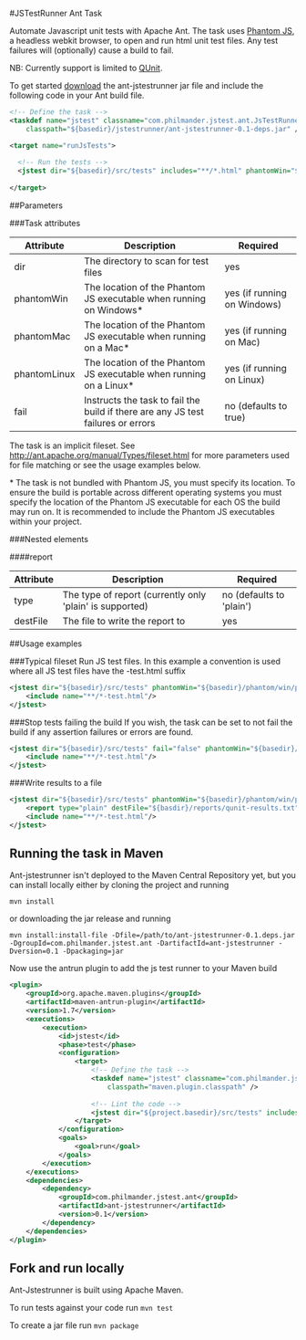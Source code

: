 #JSTestRunner Ant Task

Automate Javascript unit tests with Apache Ant. The task uses [Phantom JS](http://phantomjs.org/), a headless webkit browser, to open and run html unit test files. Any test failures will (optionally) cause a build to fail.

NB: Currently support is limited to [QUnit](http://docs.jquery.com/Qunit).

To get started [download](https://github.com/philmander/ant-jstestrunner/downloads) the ant-jstestrunner jar file and include the following code in your Ant build file.

```xml
<!-- Define the task -->
<taskdef name="jstest" classname="com.philmander.jstest.ant.JsTestRunnerTask" 
    classpath="${basedir}/jstestrunner/ant-jstestrunner-0.1-deps.jar" />

<target name="runJsTests">
  
  <!-- Run the tests -->
  <jstest dir="${basedir}/src/tests" includes="**/*.html" phantomWin="${basedir}/phantom/win/phantomjs.exe" />
    
</target>
```

##Parameters

###Task attributes

Attribute    | Description | Required
------------ | ----------- | ------------------
dir          | The directory to scan for test files | yes
phantomWin   | The location of the Phantom JS executable when running on Windows*  | yes (if running on Windows)
phantomMac   | The location of the Phantom JS executable when running on a Mac*    | yes (if running on Mac)
phantomLinux | The location of the Phantom JS executable when running on a Linux*    | yes (if running on Linux)
fail         | Instructs the task to fail the build if there are any JS test failures or errors | no (defaults to true)

The task is an implicit fileset. See http://ant.apache.org/manual/Types/fileset.html for more parameters used for file matching or see the usage examples below.

\* The task is not bundled with Phantom JS, you must specify its location. To ensure the build is portable across different operating systems you must specify the location of the Phantom JS executable for each OS the build may run on.
It is recommended to include the Phantom JS executables within your project.

###Nested elements

####report

Attribute    | Description | Required
------------ | ----------- | ------------------
type         | The type of report (currently only 'plain' is supported) | no (defaults to 'plain')
destFile     | The file to write the report to | yes

##Usage examples

###Typical fileset
Run JS test files. In this example a convention is used where all JS test files have the -test.html suffix

```xml
<jstest dir="${basedir}/src/tests" phantomWin="${basedir}/phantom/win/phantomjs.exe">
    <include name="**/*-test.html"/>
</jstest>
```

###Stop tests failing the build
If you wish, the task can be set to not fail the build if any assertion failures or errors are found.

```xml
<jstest dir="${basedir}/src/tests" fail="false" phantomWin="${basedir}/phantom/win/phantomjs.exe">
    <include name="**/*-test.html"/>
</jstest>
```

###Write results to a file

```xml
<jstest dir="${basedir}/src/tests" phantomWin="${basedir}/phantom/win/phantomjs.exe">
	<report type="plain" destFile="${basdir}/reports/qunit-results.txt"/>
    <include name="**/*-test.html"/>
</jstest>
```

## Running the task in Maven

Ant-jstestrunner isn't deployed to the Maven Central Repository yet, but you can install locally either by cloning the 
project and running

`mvn install`

or downloading the jar release and running

`mvn install:install-file -Dfile=/path/to/ant-jstestrunner-0.1.deps.jar -DgroupId=com.philmander.jstest.ant -DartifactId=ant-jstestrunner -Dversion=0.1 -Dpackaging=jar`

Now use the antrun plugin to add the js test runner to your Maven build

```xml
<plugin>
	<groupId>org.apache.maven.plugins</groupId>
	<artifactId>maven-antrun-plugin</artifactId>
	<version>1.7</version>
	<executions>
		<execution>
			<id>jstest</id>
			<phase>test</phase>
			<configuration>
				<target>
					<!-- Define the task -->
					<taskdef name="jstest" classname="com.philmander.jstest.ant.JsTestRunnerTask" 
					    classpath="maven.plugin.classpath" />
										 
					<!-- Lint the code -->
					<jstest dir="${project.basedir}/src/tests" includes="**/*.html" phantomWin="${project.basedir}/phantom/win/phantomjs.exe" />					    
				</target>
			</configuration>
			<goals>
				<goal>run</goal>
			</goals>
		</execution>
	</executions>
	<dependencies>
		<dependency>
			<groupId>com.philmander.jstest.ant</groupId>
			<artifactId>ant-jstestrunner</artifactId>
			<version>0.1</version>
		</dependency>
	</dependencies>
</plugin>
```
## Fork and run locally ##

Ant-Jstestrunner is built using Apache Maven. 

To run tests against your code run `mvn test`

To create a jar file run `mvn package`